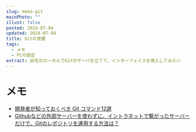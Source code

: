 ```yaml
---
slug: memo-git
mainPhoto: ""
illust: false
posted: 2024-07-04
updated: 2024-07-04
title: Gitの覚書
tags:
  - メモ
  - PCの設定
extract: 自宅のローカルでGitのサーバを立てて、インターフェイスを導入してみたい
---
```

# メモ

- [開発者が知っておくべき Git コマンド12選](https://github.blog/jp/2024-06-13-top-12-git-commands-every-developer-must-know/)
- [Githubなどの外部サーバーを使わずに、イントラネットで繋がったサーバーだけで、Gitのレポジトリを運用する方法は？](https://jp.quora.com/Github%E3%81%AA%E3%81%A9%E3%81%AE%E5%A4%96%E9%83%A8%E3%82%B5%E3%83%BC%E3%83%90%E3%83%BC%E3%82%92%E4%BD%BF%E3%82%8F%E3%81%9A%E3%81%AB-%E3%82%A4%E3%83%B3%E3%83%88%E3%83%A9%E3%83%8D%E3%83%83%E3%83%88%E3%81%A7%E7%B9%8B)